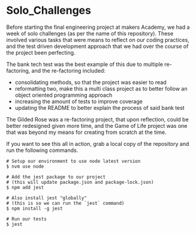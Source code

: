 # Solo_Challenges

Before starting the final engineering project at makers Academy, we had a week of solo challenges (as per the name of this repository). These involved various tasks that were means to reflect on our coding practices, and the test driven development approach that we had over the course of the project been perfecting. 

The bank tech test was the best example of this due to multiple re-factoring, and the re-factoring included:
- consolidating methods, so that the project was easier to read
- reformatting two, make this a multi class project as to better follow an object oriented programming approach
- increasing the amount of tests to improve coverage
- updating the README to better explain the process of said bank test

The Gilded Rose was a re-factoring project, that upon reflection, could be better redesigned given more time, and the Game of Life project was one that was beyond my means for creating from scratch at the time.

If you want to see this all in action, grab a local copy of the repository and run the following commands.

```
# Setup our environment to use node latest version
$ nvm use node

# Add the jest package to our project
# (this will update package.json and package-lock.json)
$ npm add jest

# Also install jest "globally"
# (this is so we can run the `jest` command)
$ npm install -g jest

# Run our tests
$ jest
```
